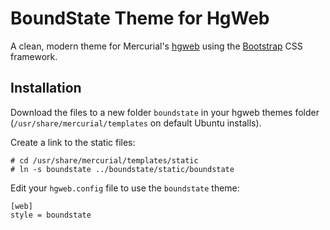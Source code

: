 # BoundState Theme for HgWeb

  A clean, modern theme for Mercurial's [hgweb](http://mercurial.selenic.com/wiki/HgWebDirStepByStep]) using the [Bootstrap](http://twitter.github.com/bootstrap/) CSS framework.

## Installation

  Download the files to a new folder `boundstate` in your hgweb themes folder
(`/usr/share/mercurial/templates` on default Ubuntu installs).

  Create a link to the static files:

    # cd /usr/share/mercurial/templates/static
    # ln -s boundstate ../boundstate/static/boundstate

  Edit your `hgweb.config` file to use the `boundstate` theme:

    [web]
    style = boundstate